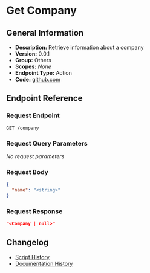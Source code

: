 <!-- BEGIN GENERATED CONTENT -->
# Get Company

## General Information

- **Description:** Retrieve information about a company
- **Version:** 0.0.1
- **Group:** Others
- **Scopes:** _None_
- **Endpoint Type:** Action
- **Code:** [github.com](https://github.com/NangoHQ/integration-templates/tree/main/integrations/unanet/actions/get-company.ts)


## Endpoint Reference

### Request Endpoint

`GET /company`

### Request Query Parameters

_No request parameters_

### Request Body

```json
{
  "name": "<string>"
}
```

### Request Response

```json
"<Company | null>"
```

## Changelog

- [Script History](https://github.com/NangoHQ/integration-templates/commits/main/integrations/unanet/actions/get-company.ts)
- [Documentation History](https://github.com/NangoHQ/integration-templates/commits/main/integrations/unanet/actions/get-company.md)

<!-- END  GENERATED CONTENT -->

